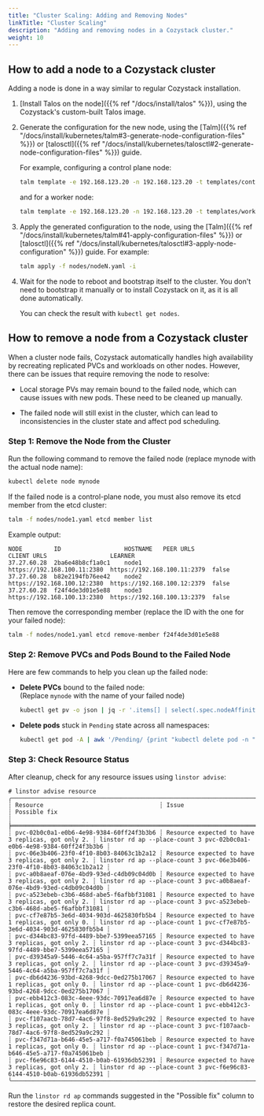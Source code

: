 ```yaml
---
title: "Cluster Scaling: Adding and Removing Nodes"
linkTitle: "Cluster Scaling"
description: "Adding and removing nodes in a Cozystack cluster."
weight: 10
---
```


## How to add a node to a Cozystack cluster

Adding a node is done in a way similar to regular Cozystack installation.

1.  [Install Talos on the node]({{% ref "/docs/install/talos" %}}), using the Cozystack's custom-built Talos image.

1.  Generate the configuration for the new node, using the [Talm]({{% ref "/docs/install/kubernetes/talm#3-generate-node-configuration-files" %}})
    or [talosctl]({{% ref "/docs/install/kubernetes/talosctl#2-generate-node-configuration-files" %}}) guide.
    
    For example, configuring a control plane node:

    ```bash
    talm template -e 192.168.123.20 -n 192.168.123.20 -t templates/controlplane.yaml -i > nodes/nodeN.yaml
    ```
    
    and for a worker node:
    ```bash
    talm template -e 192.168.123.20 -n 192.168.123.20 -t templates/worker.yaml -i > nodes/nodeN.yaml
    ```

1.  Apply the generated configuration to the node, using the [Talm]({{% ref "/docs/install/kubernetes/talm#41-apply-configuration-files" %}})
    or [talosctl]({{% ref "/docs/install/kubernetes/talosctl#3-apply-node-configuration" %}}) guide.
    For example:

    ```bash
    talm apply -f nodes/nodeN.yaml -i
    ```

1.  Wait for the node to reboot and bootstrap itself to the cluster.
    You don't need to bootstrap it manually or to install Cozystack on it, as it is all done automatically.

    You can check the result with `kubectl get nodes`.


## How to remove a node from a Cozystack cluster

When a cluster node fails, Cozystack automatically handles high availability by recreating replicated PVCs and workloads on other nodes.
However, there can be issues that require removing the node to resolve:

-   Local storage PVs may remain bound to the failed node, which can cause issues with new pods.
    These need to be cleaned up manually.

-   The failed node will still exist in the cluster, which can lead to inconsistencies in the cluster state and affect pod scheduling.


### Step 1: Remove the Node from the Cluster

Run the following command to remove the failed node (replace mynode with the actual node name):

```bash
kubectl delete node mynode
```

If the failed node is a control-plane node, you must also remove its etcd member from the etcd cluster:

```bash
talm -f nodes/node1.yaml etcd member list
```

Example output:

```console
NODE         ID                  HOSTNAME   PEER URLS                    CLIENT URLS                  LEARNER
37.27.60.28  2ba6e48b8cf1a0c1    node1      https://192.168.100.11:2380  https://192.168.100.11:2379  false
37.27.60.28  b82e2194fb76ee42    node2      https://192.168.100.12:2380  https://192.168.100.12:2379  false
37.27.60.28  f24f4de3d01e5e88    node3      https://192.168.100.13:2380  https://192.168.100.13:2379  false
```

Then remove the corresponding member (replace the ID with the one for your failed node):

```bash
talm -f nodes/node1.yaml etcd remove-member f24f4de3d01e5e88
```

### Step 2: Remove PVCs and Pods Bound to the Failed Node

Here are few commands to help you clean up the failed node:

-   **Delete PVCs** bound to the failed node:<br>
    (Replace `mynode` with the name of your failed node)
    
    ```bash
    kubectl get pv -o json | jq -r '.items[] | select(.spec.nodeAffinity.required.nodeSelectorTerms[0].matchExpressions[0].values[0] == "mynode").spec.claimRef | "kubectl delete pvc -n \(.namespace) \(.name)"' | sh -x
    ```
    
-   **Delete pods** stuck in `Pending` state across all namespaces:
    
    ```bash
    kubectl get pod -A | awk '/Pending/ {print "kubectl delete pod -n " $1 " " $2}' | sh -x
    ```

### Step 3: Check Resource Status

After cleanup, check for any resource issues using `linstor advise`:

```console
# linstor advise resource
╭───────────────────────────────────────────────────────────────────────────────────────────────────────────────────────────────────────────────────────────────────────╮
┊ Resource                                 ┊ Issue                                             ┊ Possible fix                                                           ┊
╞═══════════════════════════════════════════════════════════════════════════════════════════════════════════════════════════════════════════════════════════════════════╡
┊ pvc-02b0c0a1-e0b6-4e98-9384-60ff24f3b3b6 ┊ Resource expected to have 3 replicas, got only 2. ┊ linstor rd ap --place-count 3 pvc-02b0c0a1-e0b6-4e98-9384-60ff24f3b3b6 ┊
┊ pvc-06e3b406-23f0-4f10-8b03-84063c1b2a12 ┊ Resource expected to have 3 replicas, got only 2. ┊ linstor rd ap --place-count 3 pvc-06e3b406-23f0-4f10-8b03-84063c1b2a12 ┊
┊ pvc-a0b8aeaf-076e-4bd9-93ed-c4db09c04d0b ┊ Resource expected to have 3 replicas, got only 2. ┊ linstor rd ap --place-count 3 pvc-a0b8aeaf-076e-4bd9-93ed-c4db09c04d0b ┊
┊ pvc-a523ebeb-c3b6-468d-abe5-f6afbbf31081 ┊ Resource expected to have 3 replicas, got only 2. ┊ linstor rd ap --place-count 3 pvc-a523ebeb-c3b6-468d-abe5-f6afbbf31081 ┊
┊ pvc-cf7e87b5-3e6d-4034-903d-4625830fb5b4 ┊ Resource expected to have 1 replicas, got only 0. ┊ linstor rd ap --place-count 1 pvc-cf7e87b5-3e6d-4034-903d-4625830fb5b4 ┊
┊ pvc-d344bc83-97fd-4489-bbe7-5399eea57165 ┊ Resource expected to have 3 replicas, got only 2. ┊ linstor rd ap --place-count 3 pvc-d344bc83-97fd-4489-bbe7-5399eea57165 ┊
┊ pvc-d39345a9-5446-4c64-a5ba-957ff7c7a31f ┊ Resource expected to have 3 replicas, got only 2. ┊ linstor rd ap --place-count 3 pvc-d39345a9-5446-4c64-a5ba-957ff7c7a31f ┊
┊ pvc-db6d4236-93bd-4268-9dcc-0ed275b17067 ┊ Resource expected to have 1 replicas, got only 0. ┊ linstor rd ap --place-count 1 pvc-db6d4236-93bd-4268-9dcc-0ed275b17067 ┊
┊ pvc-ebb412c3-083c-4eee-93dc-70917ea6d87e ┊ Resource expected to have 1 replicas, got only 0. ┊ linstor rd ap --place-count 1 pvc-ebb412c3-083c-4eee-93dc-70917ea6d87e ┊
┊ pvc-f107aacb-78d7-4ac6-97f8-8ed529a9c292 ┊ Resource expected to have 3 replicas, got only 2. ┊ linstor rd ap --place-count 3 pvc-f107aacb-78d7-4ac6-97f8-8ed529a9c292 ┊
┊ pvc-f347d71a-b646-45e5-a717-f0a745061beb ┊ Resource expected to have 1 replicas, got only 0. ┊ linstor rd ap --place-count 1 pvc-f347d71a-b646-45e5-a717-f0a745061beb ┊
┊ pvc-f6e96c83-6144-4510-b0ab-61936db52391 ┊ Resource expected to have 3 replicas, got only 2. ┊ linstor rd ap --place-count 3 pvc-f6e96c83-6144-4510-b0ab-61936db52391 ┊
╰───────────────────────────────────────────────────────────────────────────────────────────────────────────────────────────────────────────────────────────────────────╯
```

Run the `linstor rd ap` commands suggested in the "Possible fix" column to restore the desired replica count.

